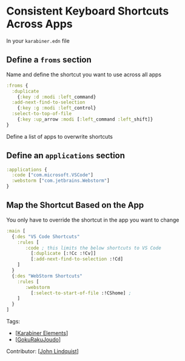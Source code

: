 # Consistent Keyboard Shortcuts Across Apps

In your `karabiner.edn` file

## Define a `froms` section

Name and define the shortcut you want to use across all apps

```clojure
:froms {
  :duplicate
    {:key :d :modi :left_command}
  :add-next-find-to-selection
    {:key :g :modi :left_control}
  :select-to-top-of-file
    {:key :up_arrow :modi [:left_command :left_shift]}
}
```

Define a list of apps to overwrite shortcuts

## Define an `applications` section

```clojure
:applications {
  :code ["com.microsoft.VSCode"]
  :webstorm ["com.jetbrains.Webstorm"]
}
```

## Map the Shortcut Based on the App

You only have to override the shortcut in the app you want to change

```clojure
:main [
  {:des "VS Code Shortcuts"
    :rules [
       :code ; this limits the below shortcuts to VS Code
         [:duplicate [:!Cc :!Cv]]
         [:add-next-find-to-selection :!Cd]
    ]
  }
  {:des "WebStorm Shortcuts"
    :rules [
       :webstorm
         [:select-to-start-of-file :!CShome] ;
    ]
  }
]
```

Tags:

- [[Karabiner Elements]]
- [[GokuRakuJoudo]]

Contributor: [[John Lindquist]]

[//begin]: # "Autogenerated link references for markdown compatibility"
[Karabiner Elements]: karabiner-elements "Karabiner Elements"
[GokuRakuJoudo]: gokurakujoudo "GokuRakuJoudo"
[John Lindquist]: john-lindquist "John Lindquist"
[//end]: # "Autogenerated link references"
